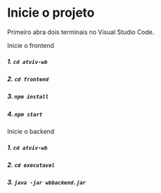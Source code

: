 # Inicie o projeto

Primeiro abra dois terminais no Visual Studio Code.

Inicie o frontend
##### 1. `cd atviv-wb`
##### 2. `cd frontend`
##### 3. `npm install`
##### 4. `npm start`

Inicie o backend
##### 1. `cd atviv-wb`
##### 2. `cd executavel`
##### 3. `java -jar wbbackend.jar`